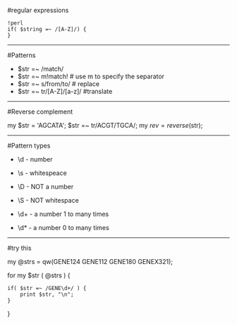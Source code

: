 #regular expressions

    !perl
    if( $string =~ /[A-Z]/) {
    }

---
#Patterns

* $str =~ /match/
* $str =~ m!match!  # use m to specify the separator
* $str =~ s/from/to/ # replace
* $str =~ tr/[A-Z]/[a-z]/ #translate

---
#Reverse complement

my $str = 'AGCATA';
$str =~ tr/ACGT/TGCA/;
my $rev = reverse($str);

---
#Pattern types

* \d - number
* \s - whitespeace
* \D - NOT a number
* \S - NOT whitespace

* \d+ - a number 1 to many times
* \d* - a number 0 to many times

---
#try this

my @strs = qw(GENE124 GENE112 GENE180 GENEX321);

for my $str ( @strs ) {

    if( $str =~ /GENE\d+/ ) {
    	print $str, "\n";
    }
}



